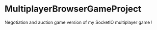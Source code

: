 # MultiplayerBrowserGameProject

Negotiation and auction game version of my SocketIO multiplayer game !
